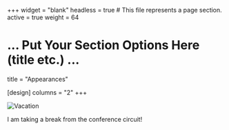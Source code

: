 +++
widget = "blank"
headless = true  # This file represents a page section.
active = true
weight = 64
# ... Put Your Section Options Here (title etc.) ...
title = "Appearances"

[design]
columns = "2"
+++

![Vacation](/img/vacay.png)

I am taking a break from the conference circuit!